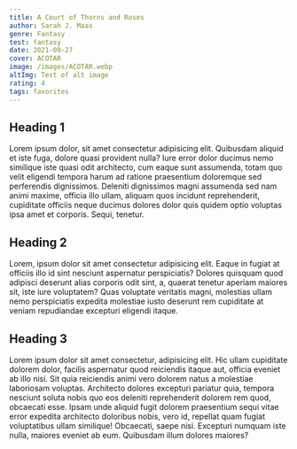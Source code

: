 ```yaml
---
title: A Court of Thorns and Roses
author: Sarah J. Maas
genre: Fantasy
test: fantasy
date: 2021-09-27
cover: ACOTAR
image: /images/ACOTAR.webp
altImg: Test of alt image
rating: 4
tags: favorites
---
```


## Heading 1

Lorem ipsum dolor, sit amet consectetur adipisicing elit. Quibusdam aliquid et iste fuga, dolore quasi provident nulla? Iure error dolor ducimus nemo similique iste quasi odit architecto, cum eaque sunt assumenda, totam quo velit eligendi tempora harum ad ratione praesentium doloremque sed perferendis dignissimos. Deleniti dignissimos magni assumenda sed nam animi maxime, officia illo ullam, aliquam quos incidunt reprehenderit, cupiditate officiis neque ducimus dolores dolor quis quidem optio voluptas ipsa amet et corporis. Sequi, tenetur.

## Heading 2

Lorem, ipsum dolor sit amet consectetur adipisicing elit. Eaque in fugiat at officiis illo id sint nesciunt aspernatur perspiciatis? Dolores quisquam quod adipisci deserunt alias corporis odit sint, a, quaerat tenetur aperiam maiores sit, iste iure voluptatem? Quas voluptate veritatis magni, molestias ullam nemo perspiciatis expedita molestiae iusto deserunt rem cupiditate at veniam repudiandae excepturi eligendi itaque.


## Heading 3
Lorem ipsum dolor sit amet consectetur, adipisicing elit. Hic ullam cupiditate dolorem dolor, facilis aspernatur quod reiciendis itaque aut, officia eveniet ab illo nisi. Sit quia reiciendis animi vero dolorem natus a molestiae laboriosam voluptas. Architecto dolores excepturi pariatur quia, tempora nesciunt soluta nobis quo eos deleniti reprehenderit dolorem rem quod, obcaecati esse. Ipsam unde aliquid fugit dolorem praesentium sequi vitae error expedita architecto doloribus nobis, vero id, repellat quam fugiat voluptatibus ullam similique! Obcaecati, saepe nisi. Excepturi numquam iste nulla, maiores eveniet ab eum. Quibusdam illum dolores maiores?